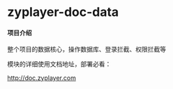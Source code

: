 # zyplayer-doc-data

#### 项目介绍
整个项目的数据核心，操作数据库、登录拦截、权限拦截等

模块的详细使用文档地址，部署必看：

http://doc.zyplayer.com
